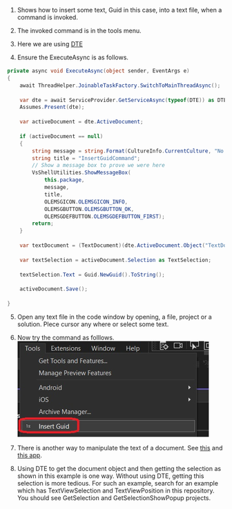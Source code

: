 
1. Shows how to insert some text, Guid in this case, into a text file, when a command is invoked.

2. The invoked command is in the tools menu. 

3. Here we are using [DTE](https://learn.microsoft.com/en-us/dotnet/api/envdte) 

4. Ensure the ExecuteAsync is as follows. 

```cs
private async void ExecuteAsync(object sender, EventArgs e)
{
    await ThreadHelper.JoinableTaskFactory.SwitchToMainThreadAsync();

    var dte = await ServiceProvider.GetServiceAsync(typeof(DTE)) as DTE;
    Assumes.Present(dte);

    var activeDocument = dte.ActiveDocument;

    if (activeDocument == null)
    {
        string message = string.Format(CultureInfo.CurrentCulture, "No document is open.", this.GetType().FullName);
        string title = "InsertGuidCommand";
        // Show a message box to prove we were here
        VsShellUtilities.ShowMessageBox(
            this.package,
            message,
            title,
            OLEMSGICON.OLEMSGICON_INFO,
            OLEMSGBUTTON.OLEMSGBUTTON_OK,
            OLEMSGDEFBUTTON.OLEMSGDEFBUTTON_FIRST);
        return;
    }

    var textDocument = (TextDocument)(dte.ActiveDocument.Object("TextDocument"));

    var textSelection = activeDocument.Selection as TextSelection;

    textSelection.Text = Guid.NewGuid().ToString();

    activeDocument.Save();

}
```

5. Open any text file in the code window by opening, a file, project or a solution. Plece cursor any where or select some text.

6. Now try the command as folllows.
![Insert Guid in Tools Menu](./images/50_50InsertGuidInToolsMenu.jpg)

7. There is another way to manipulate the text of a document. See [this](https://github.com/AvtsVivek/LearnVsExt/tree/main/src/tasks/552400-VsixCommunityInsertGuid) and [this app](https://github.com/AvtsVivek/LearnVsExt/tree/main/src/apps/552400-VsixCommunityInsertGuid).

8. Using DTE to get the document object and then getting the selection as shown in this example is one way. Without using DTE, getting this selection is more tedious. For such an example, search for an example which has  TextViewSelection and TextViewPosition in this repository. You should see GetSelection and GetSelectionShowPopup projects.

